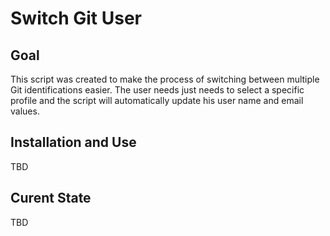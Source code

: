 # Switch Git User

## Goal

This script was created to make the process of switching between multiple Git identifications easier.
The user needs just needs to select a specific profile and the script will automatically update his
user name and email values.

## Installation and Use

TBD

## Curent State

TBD
